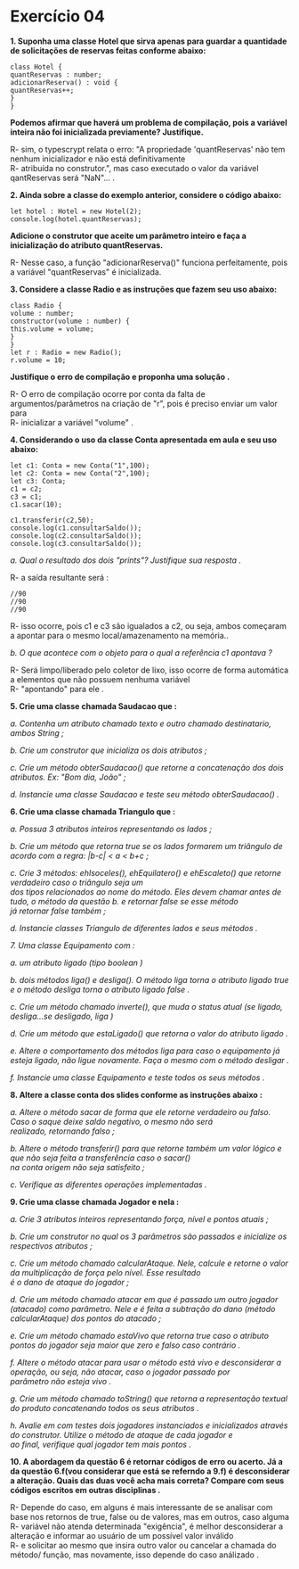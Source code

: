 # Exercício 04

**1. Suponha uma classe Hotel que sirva apenas para guardar a quantidade de
solicitações de reservas feitas conforme abaixo:**
```
class Hotel {
quantReservas : number;
adicionarReserva() : void {
quantReservas++;
}
}
```

**Podemos afirmar que haverá um problema de compilação, pois a variável inteira não
foi inicializada previamente? Justifique.**

R- sim, o typescrypt relata o erro: "A propriedade 'quantReservas' não tem nenhum inicializador e não está definitivamente                                       
R- atribuída no construtor.", mas caso executado o valor da variável qantReservas será "NaN"...                                                                    .

**2. Ainda sobre a classe do exemplo anterior, considere o código abaixo:**
```
let hotel : Hotel = new Hotel(2);
console.log(hotel.quantReservas);
```

**Adicione o construtor que aceite um parâmetro inteiro e faça a inicialização do atributo
quantReservas.**

R- Nesse caso, a função "adicionarReserva()" funciona perfeitamente, pois a variável "quantReservas" é inicializada.

**3. Considere a classe Radio e as instruções que fazem seu uso abaixo:**

```
class Radio {
volume : number;
constructor(volume : number) {
this.volume = volume;
}
}
let r : Radio = new Radio();
r.volume = 10;
```

**Justifique o erro de compilação e proponha uma solução                                          .**

R- O erro de compilação ocorre por conta da falta de argumentos/parâmetros na criação de "r", pois é preciso enviar um valor para                             
R- inicializar a variável "volume"                                                                                                              .

**4. Considerando o uso da classe Conta apresentada em aula e seu uso abaixo:**

```
let c1: Conta = new Conta("1",100);
let c2: Conta = new Conta("2",100);
let c3: Conta;
c1 = c2;
c3 = c1;
c1.sacar(10);

c1.transferir(c2,50);
console.log(c1.consultarSaldo());
console.log(c2.consultarSaldo());
console.log(c3.consultarSaldo());
```

*a. Qual o resultado dos dois "prints"? Justifique sua resposta                                                                                                 .*

R- a saída resultante será                                                                                                                          : 
```
//90
//90
//90
```
R- isso ocorre, pois c1 e c3 são igualados a c2, ou seja, ambos começaram a apontar para o mesmo local/amazenamento na memória..

*b. O que acontece com o objeto para o qual a referência c1 apontava                                                                                                ?*

R- Será limpo/liberado pelo coletor de lixo, isso ocorre de forma automática a elementos que não possuem nenhuma variável                                             
R- "apontando" para ele                                                                                                                       .

**5. Crie uma classe chamada Saudacao que                                                                 :**

*a. Contenha um atributo chamado texto e outro chamado destinatario, ambos String                                                                                   ;*

*b. Crie um construtor que inicializa os dois atributos                                                                                                              ;*

*c. Crie um método obterSaudacao() que retorne a concatenação dos dois atributos. Ex: "Bom dia, João"                                                                ;*

*d. Instancie uma classe Saudacao e teste seu método obterSaudacao()                                                                                      .*

**6. Crie uma classe chamada Triangulo que                                                                                                                       :**

*a. Possua 3 atributos inteiros representando os lados                                                                                                      ;*

*b. Crie um método que retorna true se os lados formarem um triângulo de acordo com a regra: |b-c| < a < b+c                                                        ;*

*c. Crie 3 métodos: ehIsoceles(), ehEquilatero() e ehEscaleto() que retorne verdadeiro caso o triângulo seja um                                                       
dos tipos relacionados ao nome do método. Eles devem chamar antes de tudo, o método da questão b. e retornar false se esse método                                   
já retornar false também                                                                                                                                ;*

*d. Instancie classes Triangulo de diferentes lados e seus métodos                                                                                        .*

*7. Uma classe Equipamento com                                                                                                                                 :*

*a. um atributo ligado (tipo boolean                                                                                                                                 )*

*b. dois métodos liga() e desliga(). O método liga torna o atributo ligado true e o método desliga torna o atributo ligado false                                .*

*c. Crie um método chamado inverte(), que muda o status atual (se ligado, desliga...se desligado, liga                                                              )*

*d. Crie um método que estaLigado() que retorna o valor do atributo ligado                                                                                    .*

*e. Altere o comportamento dos métodos liga para caso o equipamento já esteja ligado, não ligue novamente. Faça o mesmo com o método desligar                        .*

*f. Instancie uma classe Equipamento e teste todos os seus métodos                                                                                                .*

**8. Altere a classe conta dos slides conforme as instruções abaixo                                                                                             :**

*a. Altere o método sacar de forma que ele retorne verdadeiro ou falso. Caso o saque deixe saldo negativo, o mesmo não será                                         
realizado, retornando falso                                                                                                                                     ;*

*b. Altere o método transferir() para que retorne também um valor lógico e que não seja feita a transferência caso o sacar()                                    
na conta origem não seja satisfeito                                                                                                                               ;*

*c. Verifique as diferentes operações implementadas                                                                                                         .*

**9. Crie uma classe chamada Jogador e nela                                                                                                               :**

*a. Crie 3 atributos inteiros representando força, nível e pontos atuais                                                                                    ;*

*b. Crie um construtor no qual os 3 parâmetros são passados e inicialize os respectivos atributos                                                               ;*

*c. Crie um método chamado calcularAtaque. Nele, calcule e retorne o valor da multiplicação de força pelo nível. Esse resultado                                    
é o dano de ataque do jogador                                                                                                                                   ;*

*d. Crie um método chamado atacar em que é passado um outro jogador (atacado) como parâmetro. Nele e é feita a subtração do dano (método                              
calcularAtaque) dos pontos do atacado                                                                                                                         ;*

*e. Crie um método chamado estaVivo que retorna true caso o atributo pontos do jogador seja maior que zero e falso caso contrário                               .*

*f. Altere o método atacar para usar o método está vivo e desconsiderar a operação, ou seja, não atacar, caso o jogador passado por                               
parâmetro não esteja vivo                                                                                                                                       .*

*g. Crie um método chamado toString() que retorna a representação textual do produto concatenando todos os seus atributos                                         .*

*h. Avalie em com testes dois jogadores instanciados e inicializados através do construtor. Utilize o método de ataque de cada jogador e                             
ao final, verifique qual jogador tem mais pontos                                                                                                                .*

**10. A abordagem da questão 6 é retornar códigos de erro ou acerto. Já a da questão 6.f(vou considerar que está se referndo a 9.f) é 
desconsiderar a alteração. Quais das duas você acha mais correta? Compare com seus códigos escritos em outras disciplinas                                           .**

R- Depende do caso, em alguns é mais interessante de se analisar com base nos retornos de true, false ou de valores, mas em outros, caso alguma                 
R- variável não atenda determinada "exigência", é melhor desconsiderar a alteração e informar ao usuário de um possível valor inválido                                 
R- e solicitar ao mesmo que insira outro valor ou cancelar a chamada do método/ função, mas novamente, isso depende do caso análizado                             .

